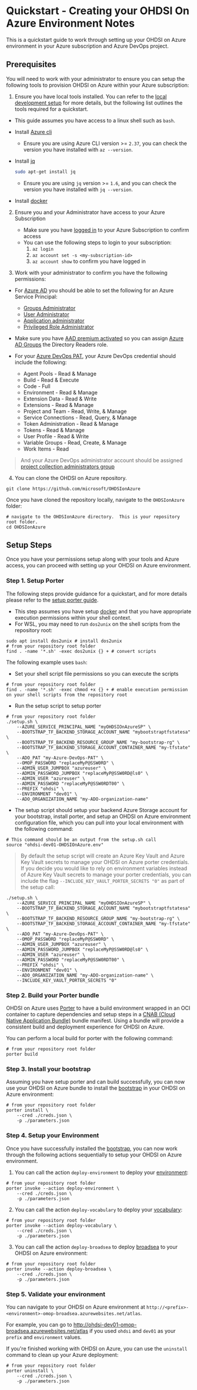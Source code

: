 # Quickstart - Creating your OHDSI On Azure Environment Notes

This is a quickstart guide to work through setting up your OHDSI on Azure environment in your Azure subscription and Azure DevOps project.

## Prerequisites

You will need to work with your administrator to ensure you can setup the following tools to provision OHDSI on Azure within your Azure subscription:

1. Ensure you have local tools installed.  You can refer to the [local development setup](/local_development_setup.md) for more details, but the following list outlines the tools required for a quickstart.

* This guide assumes you have access to a linux shell such as `bash`.

* Install [Azure cli](https://docs.microsoft.com/en-us/cli/azure/install-azure-cli)
  * Ensure you are using Azure CLI version >= `2.37`, you can check the version you have installed with `az --version`.

* Install [jq](https://stedolan.github.io/jq/download/)

    ```bash
    sudo apt-get install jq
    ```

  * Ensure you are using `jq` version >= `1.6`, and you can check the version you have installed with `jq --version`.

* Install [docker](https://docs.docker.com/get-docker/)

2. Ensure you and your Administrator have access to your Azure Subscription
    * Make sure you have [logged in](https://docs.microsoft.com/en-us/cli/azure/authenticate-azure-cli) to your Azure Subscription to confirm access
    * You can use the following steps to login to your subscription:
      1. `az login`
      2. `az account set -s <my-subscription-id>`
      3. `az account show` to confirm you have logged in

3. Work with your administrator to confirm you have the following permissions:

* For [Azure AD](/infra/terraform/bootstrap/README.md#azure-ad-permissions) you should be able to set the following for an Azure Service Principal:
  * [Groups Administrator](https://docs.microsoft.com/en-us/azure/active-directory/roles/permissions-reference#groups-administrator)
  * [User Administrator](https://docs.microsoft.com/en-us/azure/active-directory/roles/permissions-reference#user-administrator)
  * [Application administrator](https://docs.microsoft.com/en-us/azure/active-directory/roles/permissions-reference#application-administrator)
  * [Privileged Role Administrator](https://docs.microsoft.com/en-us/azure/active-directory/roles/permissions-reference#privileged-role-administrator)

* Make sure you have [AAD premium activated](https://docs.microsoft.com/en-us/azure/active-directory/roles/groups-concept#license-requirements) so you can assign [Azure AD Groups](https://docs.microsoft.com/en-us/azure/active-directory/roles/groups-concept) the Directory Readers role.

* For your [Azure DevOps PAT](/infra/terraform/bootstrap/README.md#ado-pat-notes), your Azure DevOps credential should include the following:

  * Agent Pools - Read & Manage
  * Build - Read & Execute
  * Code - Full
  * Environment - Read & Manage
  * Extension Data - Read & Write
  * Extensions - Read & Manage
  * Project and Team - Read, Write, & Manage
  * Service Connections - Read, Query, & Manage
  * Token Administration - Read & Manage
  * Tokens - Read & Manage
  * User Profile - Read & Write
  * Variable Groups - Read, Create, & Manage
  * Work Items - Read

> And your Azure DevOps administrator account should be assigned [project collection administrators group](https://docs.microsoft.com/en-us/azure/devops/organizations/security/change-organization-collection-level-permissions?view=azure-devops&tabs=preview-page#add-members-to-the-project-collection-administrators-group)

4. You can clone the OHDSI on Azure repository.

```shell
git clone https://github.com/microsoft/OHDSIonAzure
```

Once you have cloned the repository locally, navigate to the `OHDSIonAzure` folder:

```shell
# navigate to the OHDSIonAzure directory.  This is your repository root folder.
cd OHDSIonAzure
```

## Setup Steps

Once you have your permissions setup along with your tools and Azure access, you can proceed with setting up your OHDSI on Azure environment.

### Step 1. Setup Porter

The following steps provide guidance for a quickstart, and for more details please refer to the [setup porter guide](/local_development_setup.md#setup-porter).

* This step assumes you have setup [docker](/local_development_setup.md#setup-local-tools) and that you have appropriate execution permissions within your shell context.
* For WSL, you may need to run `dos2unix` on the shell scripts from the repository root:

```shell
sudo apt install dos2unix # install dos2unix
# from your repository root folder
find . -name '*.sh' -exec dos2unix {} + # convert scripts
```

The following example uses `bash`:

* Set your shell script file permissions so you can execute the scripts

```shell
# from your repository root folder
find . -name '*.sh' -exec chmod +x {} + # enable execution permission on your shell scripts from the repository root
```

* Run the setup script to setup porter

```shell
# from your repository root folder
./setup.sh \
    --AZURE_SERVICE_PRINCIPAL_NAME "myOHDSIOnAzureSP" \
    --BOOTSTRAP_TF_BACKEND_STORAGE_ACCOUNT_NAME "mybootstraptfstatesa" \
    --BOOTSTRAP_TF_BACKEND_RESOURCE_GROUP_NAME "my-bootstrap-rg" \
    --BOOTSTRAP_TF_BACKEND_STORAGE_ACCOUNT_CONTAINER_NAME "my-tfstate" \
    --ADO_PAT "my-Azure-DevOps-PAT" \
    --OMOP_PASSWORD "replaceMyP@SSW0RD" \
    --ADMIN_USER_JUMPBOX "azureuser" \
    --ADMIN_PASSWORD_JUMPBOX "replaceMyP@SSW0RD@ls0" \
    --ADMIN_USER "azureuser" \
    --ADMIN_PASSWORD "replaceMyP@SSW0RDT00" \
    --PREFIX "ohdsi" \
    --ENVIRONMENT "dev01" \
    --ADO_ORGANIZATION_NAME "my-ADO-organization-name"
```

* The setup script should setup your backend Azure Storage account for your bootstrap, install porter, and setup an OHDSI on Azure environment configuration file, which you can pull into your local environment with the following command:

```shell
# This command should be an output from the setup.sh call
source "ohdsi-dev01-OHDSIOnAzure.env"
```

> By default the setup script will create an Azure Key Vault and Azure Key Vault secrets to manage your OHDSI on Azure porter credentials.  If you decide you would like to rely on environment variables instead of Azure Key Vault secrets to manage your porter credentials, you can include the flag `--INCLUDE_KEY_VAULT_PORTER_SECRETS "0"` as part of the setup call:

```shell
./setup.sh \
    --AZURE_SERVICE_PRINCIPAL_NAME "myOHDSIOnAzureSP" \
    --BOOTSTRAP_TF_BACKEND_STORAGE_ACCOUNT_NAME "mybootstraptfstatesa" \
    --BOOTSTRAP_TF_BACKEND_RESOURCE_GROUP_NAME "my-bootstrap-rg" \
    --BOOTSTRAP_TF_BACKEND_STORAGE_ACCOUNT_CONTAINER_NAME "my-tfstate" \
    --ADO_PAT "my-Azure-DevOps-PAT" \
    --OMOP_PASSWORD "replaceMyP@SSW0RD" \
    --ADMIN_USER_JUMPBOX "azureuser" \
    --ADMIN_PASSWORD_JUMPBOX "replaceMyP@SSW0RD@ls0" \
    --ADMIN_USER "azureuser" \
    --ADMIN_PASSWORD "replaceMyP@SSW0RDT00" \
    --PREFIX "ohdsi" \
    --ENVIRONMENT "dev01" \
    --ADO_ORGANIZATION_NAME "my-ADO-organization-name" \
    --INCLUDE_KEY_VAULT_PORTER_SECRETS "0"
```

### Step 2. Build your Porter bundle

OHDSI on Azure uses [Porter](https://porter.sh/docs/) to have a build environment wrapped in an OCI container to capture dependencies and setup steps in a [CNAB (Cloud Native Application Bundle)](https://github.com/cnabio/cnab-spec) bundle manifest.  Using a bundle will provide a consistent build and deployment experience for OHDSI on Azure.

You can perform a local build for porter with the following command:

```shell
# from your repository root folder
porter build
```

### Step 3. Install your bootstrap

Assuming you have setup porter and can build successfully, you can now use your OHDSI on Azure bundle to install the [bootstrap](/infra/terraform/bootstrap/README.md) in your OHDSI on Azure environment:

```shell
# from your repository root folder
porter install \
    --cred ./creds.json \
    -p ./parameters.json
```

### Step 4. Setup your Environment

Once you have successfully installed the [bootstrap](/infra/terraform/bootstrap/README.md), you can now work through the following actions sequentially to setup your OHDSI on Azure environment.

1. You can call the action `deploy-environment` to deploy your [environment](/pipelines/README.md#environment-pipeline):

```shell
# from your repository root folder
porter invoke --action deploy-environment \
    --cred ./creds.json \
    -p ./parameters.json
```

2. You can call the action `deploy-vocabulary` to deploy your [vocabulary](/pipelines/README.md#vocabulary-pipelines):

```shell
# from your repository root folder
porter invoke --action deploy-vocabulary \
    --cred ./creds.json \
    -p ./parameters.json
```

3. You can call the action `deploy-broadsea` to deploy [broadsea](/pipelines/README.md#broadsea-pipelines) to your OHDSI on Azure environment:

```shell
# from your repository root folder
porter invoke --action deploy-broadsea \
    --cred ./creds.json \
    -p ./parameters.json
```

### Step 5. Validate your environment

You can navigate to your OHDSI on Azure environment at `http://<prefix>-<environment>-omop-broadsea.azurewebsites.net/atlas`.

For example, you can go to http://ohdsi-dev01-omop-broadsea.azurewebsites.net/atlas if you used `ohdsi` and `dev01` as your `prefix` and `environment` values.

If you're finished working with OHDSI on Azure, you can use the `uninstall` command to clean up your Azure deployment:

```shell
# from your repository root folder
porter uninstall \
    --cred ./creds.json \
    -p ./parameters.json
```
